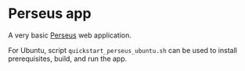 Perseus app
===========
A very basic [Perseus](https://github.com/framesurge/perseus) web application.

For Ubuntu, script `quickstart_perseus_ubuntu.sh` can be used to install prerequisites, build, and run the app. 

